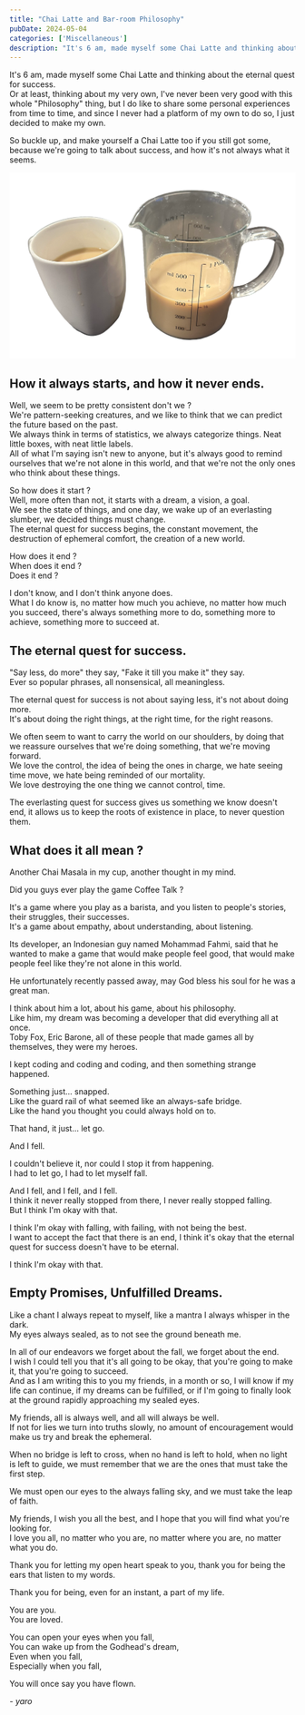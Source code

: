 ```yaml
---
title: "Chai Latte and Bar-room Philosophy"
pubDate: 2024-05-04
categories: ['Miscellaneous']
description: "It's 6 am, made myself some Chai Latte and thinking about the eternal quest for success."
---
```


It's 6 am, made myself some Chai Latte and thinking about the eternal quest for success.  
Or at least, thinking about my very own, I've never been very good with this whole "Philosophy" thing, but I do like to share some personal experiences from time to time, and since I never had a platform of my own to do so, I just decided to make my own.  

So buckle up, and make yourself a Chai Latte too if you still got some, because we're going to talk about success, and how it's not always what it seems.  

![](image.png)

## How it always starts, and how it never ends.

Well, we seem to be pretty consistent don't we ?  
We're pattern-seeking creatures, and we like to think that we can predict the future based on the past.  
We always think in terms of statistics, we always categorize things. Neat little boxes, with neat little labels.  
All of what I'm saying isn't new to anyone, but it's always good to remind ourselves that we're not alone in this world, and that we're not the only ones who think about these things.  

So how does it start ?  
Well, more often than not, it starts with a dream, a vision, a goal.  
We see the state of things, and one day, we wake up of an everlasting slumber, we decided things must change.  
The eternal quest for success begins, the constant movement, the destruction of ephemeral comfort, the creation of a new world.  

How does it end ?  
When does it end ?  
Does it end ?  

I don't know, and I don't think anyone does.  
What I do know is, no matter how much you achieve, no matter how much you succeed, there's always something more to do, something more to achieve, something more to succeed at.  

## The eternal quest for success.

"Say less, do more" they say, "Fake it till you make it" they say.  
Ever so popular phrases, all nonsensical, all meaningless.  

The eternal quest for success is not about saying less, it's not about doing more.  
It's about doing the right things, at the right time, for the right reasons.  

We often seem to want to carry the world on our shoulders, by doing that we reassure ourselves that we're doing something, that we're moving forward.  
We love the control, the idea of being the ones in charge, we hate seeing time move, we hate being reminded of our mortality.  
We love destroying the one thing we cannot control, time.  

The everlasting quest for success gives us something we know doesn't end, it allows us to keep the roots of existence in place, to never question them.  

## What does it all mean ?

Another Chai Masala in my cup, another thought in my mind.  

Did you guys ever play the game Coffee Talk ?  

It's a game where you play as a barista, and you listen to people's stories, their struggles, their successes.  
It's a game about empathy, about understanding, about listening.  

Its developer, an Indonesian guy named Mohammad Fahmi, said that he wanted to make a game that would make people feel good, that would make people feel like they're not alone in this world.  

He unfortunately recently passed away, may God bless his soul for he was a great man.  

I think about him a lot, about his game, about his philosophy.  
Like him, my dream was becoming a developer that did everything all at once.  
Toby Fox, Eric Barone, all of these people that made games all by themselves, they were my heroes.  

I kept coding and coding and coding, and then something strange happened.  

Something just... snapped.  
Like the guard rail of what seemed like an always-safe bridge.  
Like the hand you thought you could always hold on to.  

That hand, it just... let go.  

And I fell.  

I couldn't believe it, nor could I stop it from happening.  
I had to let go, I had to let myself fall.  

And I fell, and I fell, and I fell.  
I think it never really stopped from there, I never really stopped falling.  
But I think I'm okay with that.  

I think I'm okay with falling, with failing, with not being the best.  
I want to accept the fact that there is an end, I think it's okay that the eternal quest for success doesn't have to be eternal.  

I think I'm okay with that.  

## Empty Promises, Unfulfilled Dreams.

Like a chant I always repeat to myself, like a mantra I always whisper in the dark.  
My eyes always sealed, as to not see the ground beneath me.  

In all of our endeavors we forget about the fall, we forget about the end.  
I wish I could tell you that it's all going to be okay, that you're going to make it, that you're going to succeed.  
And as I am writing this to you my friends, in a month or so, I will know if my life can continue, if my dreams can be fulfilled, or if I'm going to finally look at the ground rapidly approaching my sealed eyes.  

My friends, all is always well, and all will always be well.  
If not for lies we turn into truths slowly, no amount of encouragement would make us try and break the ephemeral.  

When no bridge is left to cross, when no hand is left to hold, when no light is left to guide, we must remember that we are the ones that must take the first step.  

We must open our eyes to the always falling sky, and we must take the leap of faith.  

My friends, I wish you all the best, and I hope that you will find what you're looking for.  
I love you all, no matter who you are, no matter where you are, no matter what you do.  

Thank you for letting my open heart speak to you, thank you for being the ears that listen to my words.  

Thank you for being, even for an instant, a part of my life.  

You are you.  
You are loved.  

You can open your eyes when you fall,  
You can wake up from the Godhead's dream,  
Even when you fall,  
Especially when you fall,  

You will once say you have flown.  

*- yaro*

